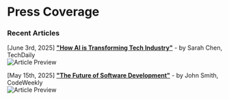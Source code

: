 # Press Coverage

### Recent Articles

[June 3rd, 2025] [**"How AI is Transforming Tech Industry"**](https://example.com) - by Sarah Chen, TechDaily  
![Article Preview](https://example.com/image.jpg)

[May 15th, 2025] [**"The Future of Software Development"**](https://example.com) - by John Smith, CodeWeekly  
![Article Preview](https://example.com/image2.jpg)

<!-- Template for new entries:
[Date] [**"Article Title"**](link) - by Author Name, Publication
![Article Preview](image_url)
-->


